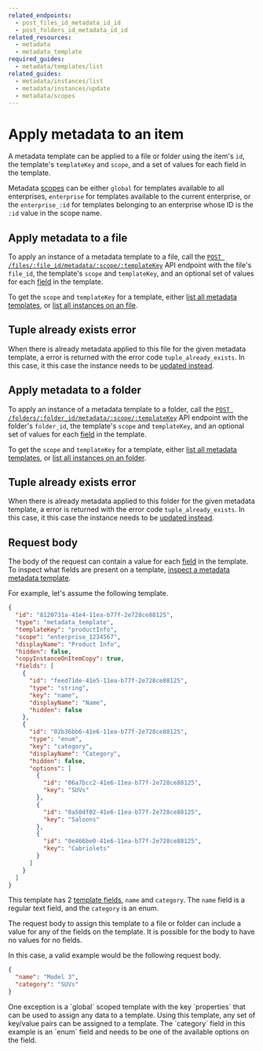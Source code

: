 ```yaml
---
related_endpoints:
  - post_files_id_metadata_id_id
  - post_folders_id_metadata_id_id
related_resources:
  - metadata
  - metadata_template
required_guides:
  - metadata/templates/list
related_guides:
  - metadata/instances/list
  - metadata/instances/update
  - metadata/scopes
---
```


# Apply metadata to an item

A metadata template can be applied to a file or folder using the item's `id`,
the template's `templateKey` and `scope`, and a set of values for each field in
the template.

<Message>

  Metadata [scopes][scopes] can be either `global` for templates available to
  all enterprises, `enterprise` for templates available to the current
  enterprise, or the `enterprise_:id` for templates belonging to an enterprise
  whose ID is the `:id` value in the scope name.

</Message>

## Apply metadata to a file

To apply an instance of a metadata template to a file, call the
[`POST /files/:file_id/metadata/:scope/:templateKey`][e_on_file] API endpoint
with the file's `file_id`, the template's `scope` and `templateKey`,  and an
optional set of values for each [field][fields] in the template.

<Samples id='post_files_id_metadata_id_id' />

<Message>

  To get the `scope` and `templateKey` for a template, either
  [list all metadata templates][g_list_templates], or
  [list all instances on an file][g_list_instances_item].

</Message>

<Message warning>

  ## Tuple already exists error

  When there is already metadata applied to this file for the given metadata
  template, a error is returned with the error code `tuple_already_exists`. In
  this case, it this case the instance needs to be [updated
  instead](g://metadata/instances/update).

</Message>

## Apply metadata to a folder

To apply an instance of a metadata template to a folder, call the
[`POST /folders/:folder_id/metadata/:scope/:templateKey`][e_on_folder] API endpoint
with the folder's `folder_id`, the template's `scope` and `templateKey`,  and an
optional set of values for each [field][fields] in the template.

<Samples id='post_folders_id_metadata_id_id' />

<Message>

  To get the `scope` and `templateKey` for a template, either
  [list all metadata templates][g_list_templates], or
  [list all instances on an folder][g_list_instances_item].

</Message>

<Message warning>

  ## Tuple already exists error

  When there is already metadata applied to this folder for the given metadata
  template, a error is returned with the error code `tuple_already_exists`. In
  this case, it this case the instance needs to be [updated
  instead](g://metadata/instances/update).

</Message>

## Request body

The body of the request can contain a value for each [field][fields] in the
template. To inspect what fields are present on a template, [inspect a
metadata metadata template][g_get_metadata_template].

For example, let's assume the following template.

```json
{
  "id": "8120731a-41e4-11ea-b77f-2e728ce88125",
  "type": "metadata_template",
  "templateKey": "productInfo",
  "scope": "enterprise_1234567",
  "displayName": "Product Info",
  "hidden": false,
  "copyInstanceOnItemCopy": true,
  "fields": [
    {
      "id": "feed71de-41e5-11ea-b77f-2e728ce88125",
      "type": "string",
      "key": "name",
      "displayName": "Name",
      "hidden": false
    },
    {
      "id": "02b36bb6-41e6-11ea-b77f-2e728ce88125",
      "type": "enum",
      "key": "category",
      "displayName": "Category",
      "hidden": false,
      "options": [
        {
          "id": "06a7bcc2-41e6-11ea-b77f-2e728ce88125",
          "key": "SUVs"
        },
        {
          "id": "0a50df02-41e6-11ea-b77f-2e728ce88125",
          "key": "Saloons"
        },
        {
          "id": "0e466be0-41e6-11ea-b77f-2e728ce88125",
          "key": "Cabriolets"
        }
      ]
    }
  ]
}
```

This template has 2 [template fields][fields], `name` and `category`. The `name`
field is a regular text field, and the `category` is an enum.

The request body to assign this template to a file or folder can include a value
for any of the fields on the template. It is possible for the body to have no
values for no fields.

In this case, a valid example would be the following request body.

```json
{
  "name": "Model 3",
  "category": "SUVs"
}
```

<Message notice>
  One exception is a `global` scoped template with the key `properties` that can
  be used to assign any data to a template. Using this template, any set of
  key/value pairs can be assigned to a template.
</Message>

<Message warning>
  The `category` field in this example is an `enum` field and needs to be one of
  the available options on the field.
</Message>

[fields]: g://metadata/fields
[scopes]: g://metadata/scopes
[e_on_file]: e://post_files_id_metadata_id_id
[e_on_folder]: e://post_folders_id_metadata_id_id
[g_list_templates]: g://metadata/templates/list
[g_list_instances_item]: g://metadata/instances/list
[g_get_metadata_template]: g://metadata/templates/get
